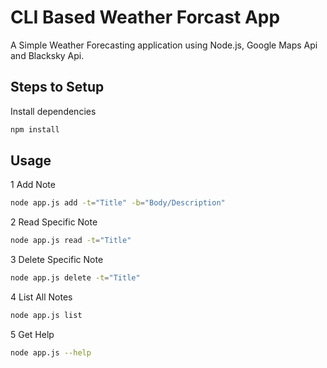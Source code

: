 # CLI Based Weather Forcast App

A Simple Weather Forecasting application using Node.js, Google Maps Api and Blacksky Api.

## Steps to Setup

Install dependencies

```bash
npm install
```

## Usage

1 Add Note

```bash
node app.js add -t="Title" -b="Body/Description"
```

2 Read Specific Note

```bash
node app.js read -t="Title"
```

3 Delete Specific Note

```bash
node app.js delete -t="Title"
```

4 List All Notes

```bash
node app.js list
```

5 Get Help

```bash
node app.js --help
```
